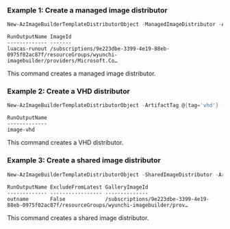 ### Example 1: Create a managed image distributor
```powershell
New-AzImageBuilderTemplateDistributorObject -ManagedImageDistributor -ArtifactTag @{tag='lucasManage'} -ImageId /subscriptions/9e223dbe-3399-4e19-88eb-0975f02ac87f/resourceGroups/wyunchi-imagebuilder/providers/Microsoft.Compute/images/lucas-linux-imageshare -RunOutputName luacas-runout -Location eastus
```

```output
RunOutputName ImageId
------------- -------                                                                                                         
luacas-runout /subscriptions/9e223dbe-3399-4e19-88eb-0975f02ac87f/resourceGroups/wyunchi-imagebuilder/providers/Microsoft.Co…
```

This command creates a managed image distributor.

### Example 2: Create a VHD distributor
```powershell
New-AzImageBuilderTemplateDistributorObject -ArtifactTag @{tag='vhd'} -VhdDistributor -RunOutputName image-vhd
```

```output
RunOutputName
-------------
image-vhd
```

This command creates a VHD distributor.

### Example 3: Create a shared image distributor
```powershell
New-AzImageBuilderTemplateDistributorObject -SharedImageDistributor -ArtifactTag @{tag='dis-share'} -GalleryImageId '/subscriptions/9e223dbe-3399-4e19-88eb-0975f02ac87f/resourceGroups/wyunchi-imagebuilder/providers/Microsoft.Compute/galleries/myimagegallery/images/lcuas-linux-share' -ReplicationRegion eastus2 -RunOutputName 'outname' -ExcludeFromLatest $false 
```

```output
RunOutputName ExcludeFromLatest GalleryImageId
------------- ----------------- --------------                                                                                
outname       False             /subscriptions/9e223dbe-3399-4e19-88eb-0975f02ac87f/resourceGroups/wyunchi-imagebuilder/prov… 
```

This command creates a shared image distributor.